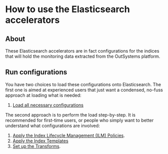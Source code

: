 # How to use the Elasticsearch accelerators

## About

These Elasticsearch accelerators are in fact configurations for the indices that will hold the monitoring data extracted from the OutSystems platform.

## Run configurations

You have two choices to load these configurations onto Elasticsearch. The first one is aimed at experienced users that just want a condensed, no-fuss approach at loading what is needed:

1. [Load all necessary configurations](load-all/README.md)

The second approach is to perform the load step-by-step. It is recommended for first-time users, or people who simply want to better understand what configurations are involved:

1. [Apply the Index Lifecycle Management (ILM) Policies](ilm-policies/README.md).
2. [Apply the Index Templates](index-templates/README.md)
3. [Set up the Transforms](transforms/README.md).
